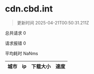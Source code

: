 
  # cdn.cbd.int

  > 更新时间 2025-04-21T00:50:31.211Z
  
  总共请求 0

  请求报错 0

  平均耗时 NaNms

|城市|ip|下载大小|速度|
|-----|----------|---|---|

  